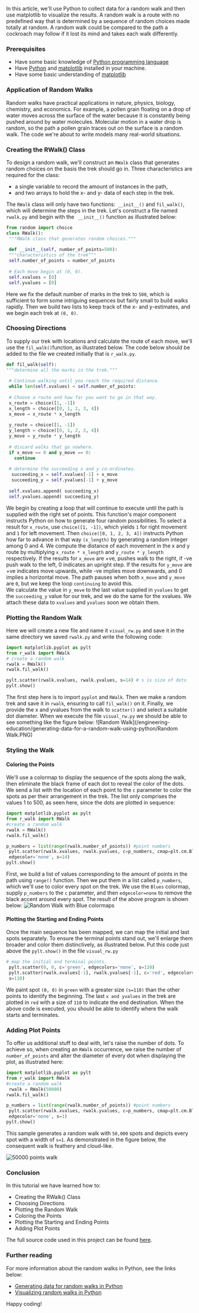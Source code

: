 In this article, we'll use Python to collect data for a random walk and then use matplotlib to visualize the results. A random walk is a route with no predefined way that is determined by a sequence of random choices made totally at random. A random walk could be compared to the path a cockroach may follow if it lost its mind and takes each walk differently. 

### Prerequisites
 - Have some basic knowledge of [Python programming language](https://docs.microsoft.com/en-us/windows/python/beginners)
 - Have [Python](https://www.journaldev.com/30076/install-python-windows-10) and [matplotlib](https://www.tutorialspoint.com/how-to-install-matplotlib-in-python) installed in your machine.
 - Have some basic understanding of [matplotlib](https://www.simplilearn.com/tutorials/python-tutorial/matplotlib)

### Application of Random Walks
Random walks have practical applications in nature, physics, biology, chemistry, and economics. For example, a pollen grain floating on a drop of water moves across the surface of the water because it is constantly being pushed around by water molecules. Molecular motion in a water drop is random, so the path a pollen grain traces out on the surface is a random walk. The code we're about to write models many real-world situations.

### Creating the RWalk() Class
To design a random walk, we'll construct an `RWalk` class that generates random choices on the basis the trek should go in. Three characteristics are required for the class:
 - a single variable to record the amount of instances in the path,
 - and two arrays to hold the x- and y- data of each step in the trek. 
 
The `RWalk` class will only have two functions:` __init__()` and `fil_walk()`, which will determine the steps in the trek. Let's construct a file named `rwalk.py` and begin with the ` __init__()` function as illustrated below:

```python
from random import choice
class RWalk():
 """RWalk class that generates random choices."""
 
 def __init__(self, number_of_points=500):
 """characteristics of the trek"""
 self.number_of_points = number_of_points
 
 # Each move begin at (0, 0).
 self.xvalues = [0]
 self.yvalues = [0]
```
Here we fix the default number of marks in the trek to `500`, which is sufficient to form some intriguing sequences but fairly small to build walks rapidly. Then we build two lists to keep track of the x- and y-estimates, and we begin each trek at `(0, 0)`.

### Choosing Directions
To supply our trek with locations and calculate the route of each move, we'll use the `fil_walk()`function, as illustrated below. The code below should be added to the file we created initially that is `r_walk.py`.

```python
def fil_walk(self):
"""determine all the marks in the trek."""
 
 # Continue walking until you reach the required distance. 
 while len(self.xvalues) < self.number_of_points:
 
 # Choose a route and how far you want to go in that way.
 x_route = choice([1, -1])
 x_length = choice([0, 1, 2, 3, 4])
 x_move = x_route * x_length
 
 y_route = choice([1, -1])
 y_length = choice([0, 1, 2, 3, 4])
 y_move = y_route * y_length
 
 # discard walks that go nowhere.
 if x_move == 0 and y_move == 0:
   continue
 
 # determine the succeeding x and y co-ordinates.
  succeeding_x = self.xvalues[-1] + x_move
  succeeding_y = self.yvalues[-1] + y_move
 
 self.xvalues.append( succeeding_x)
 self.yvalues.append( succeeding_y)
```
We begin by creating a loop that will continue to execute until the path is supplied with the right set of points. This function's major component instructs Python on how to generate four random possibilities.
To select a result for `x_route`, use `choice([1, -1])`, which yields `1` for right movement and `1` for left movement. Then `choice([0, 1, 2, 3, 4])` instructs Python how far to advance in that way `(x_length)`
by generating a random integer among 0 and 4.
We compute the distance of each movement in the x and y route by multiplying  `x_route * x_length` and `y_route * y_length` respectively.
If the results for `x_move` are +ve, pushes walk to the right, if -ve push walk to the left, 0 indicates an upright step.
If the results for `y_move` are +ve indicates move upwards, while -ve implies move downwards, and 0 implies a horizontal move.
The path pauses when both `x_move` and `y_move` are `0`, but we keep the loop `continuing` to avoid this.  
We calculate the value in `y_move` to the last value supplied in `yvalues` to get the `succeeding_y` value for our trek, and we do the same for the xvalues. We attach these data to `xvalues` and `yvalues` soon we obtain them.

### Plotting the Random Walk
Here we will create a new file and name it `visual_rw.py` and save it in the same directory we saved `rwalk.py` and write the following code:

```python
import matplotlib.pyplot as pylt
from r_walk import RWalk
# create a random walk
rwalk = RWalk()
rwalk.fil_walk()

pylt.scatter(rwalk.xvalues, rwalk.yvalues, s=14) # s is size of dots
pylt.show()
```

The first step here is to import `pyplot` and `RWalk`. Then we make a random trek and save it in `rwalk`, ensuring to call `fil_walk()` on it. Finally, we provide the x and yvalues from the walk to `scatter()` and select a suitable dot diameter.
When we execute the file `visual_rw.py` we should be able to see something like the figure below: 
![Random Walk](/engineering-education/generating-data-for-a-random-walk-using-python/Random Walk.PNG)

### Styling the Walk
#### Coloring the Points
We'll use a colormap to display the sequence of the spots along the walk, then eliminate the black frame of each dot to reveal the color of the dots. We send a list with the location of each point to the `c` parameter to color the spots as per their arrangement in the trek. The list only comprises the values 1 to 500, as seen here, since the dots are plotted in sequence:

```python
import matplotlib.pyplot as pylt
from r_walk import RWalk
#create a random walk
rwalk = RWalk()
rwalk.fil_walk()

p_numbers = list(range(rwalk.number_of_points)) #point numbers
 pylt.scatter(rwalk.xvalues, rwalk.yvalues, c=p_numbers, cmap=plt.cm.Blues,
 edgecolor='none', s=14)
pylt.show()
```
First, we build a list of values corresponding to the amount of points in the path using `range()` function. Then we put them in a list called `p_numbers`, which we'll use to color every spot on the trek. We use the `Blues` colormap, supply `p_numbers` to the `c` parameter, and then `edgecolor=none` to remove the black accent around every spot.
The result of the above program is shown below:
![Random Walk with Blue colormaps](/engineering-education/generating-data-for-a-random-walk-using-python/Blue_colormap.PNG)

#### Plotting the Starting and Ending Points
Once the main sequence has been mapped, we can map the initial and last spots separately. To ensure the terminal points stand out, we'll enlarge them broader and color them distinctively, as illustrated below.
Put this code just above the `pylt.show()` in the file `visual_rw.py`
```python
# map the initial and terminal points.
 pylt.scatter(0, 0, c='green', edgecolors='none', s=110)
 pylt.scatter(rwalk.xvalues[-1], rwalk.yvalues[-1], c='red', edgecolors='none',
 s=110)
```

We paint spot `(0, 0)` in `green` with a greater size `(s=110)` than the other points to identify the beginning. The last `x and yvalues` in the trek are plotted in `red` with a size of `110` to indicate the end destination.
When the above code is executed, you should be able to identify where the walk starts and terminates.

### Adding Plot Points
To offer us additional stuff to deal with, let's raise the number of dots. To achieve so, when creating an `RWalk` occurrence, we raise the number of `number_of_points` and alter the diameter of every dot when displaying the plot, as illustrated here:

```python
import matplotlib.pyplot as pylt
from r_walk import RWalk
#create a random walk
 rwalk = RWalk(50000)
rwalk.fil_walk()

p_numbers = list(range(rwalk.number_of_points)) #point numbers
 pylt.scatter(rwalk.xvalues, rwalk.yvalues, c=p_numbers, cmap=plt.cm.Blues,
 edgecolor='none', s=1)
pylt.show()
```
This sample generates a random walk with `50,000` spots and depicts every spot with a width of `s=1`. As demonstrated in the figure below, the consequent walk is feathery and cloud-like.

![50000 points walk](/engineering-education/generating-data-for-a-random-walk-using-python/feathery.PNG)

### Conclusion
In this tutorial we have learned how to:
 - Creating the RWalk() Class
 - Choosing Directions
 - Plotting the Random Walk
 - Coloring the Points
 - Plotting the Starting and Ending Points
 - Adding Plot Points
 
 The full source code used in this project can be found [here](https://github.com/duncandegwa/PYTHON-MADE-EASY/blob/main/randomwalk.md).

### Further reading
For more information about the random walks in Python, see the links below:
- [Generating data for random walks in Python](https://www.codingem.com/random-walk-in-python/)
- [Visualizing random walks in Python](https://towardsdatascience.com/animated-visualization-of-random-walks-in-python-dc18f01ef15e)

Happy coding!
